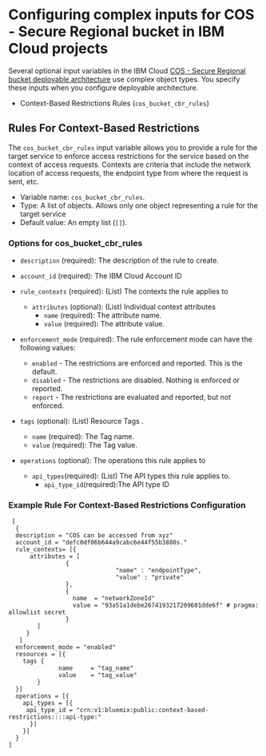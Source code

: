 # Configuring complex inputs for COS - Secure Regional bucket in IBM Cloud projects

Several optional input variables in the IBM Cloud [COS - Secure Regional bucket deployable architecture](https://cloud.ibm.com/catalog#deployable_architecture) use complex object types. You specify these inputs when you configure deployable architecture.

* Context-Based Restrictions Rules (`cos_bucket_cbr_rules`)


## Rules For Context-Based Restrictions <a name="cos_bucket_cbr_rules"></a>

The `cos_bucket_cbr_rules` input variable allows you to provide a rule for the target service to enforce access restrictions for the service based on the context of access requests. Contexts are criteria that include the network location of access requests, the endpoint type from where the request is sent, etc.

- Variable name: `cos_bucket_cbr_rules`.
- Type: A list of objects. Allows only one object representing a rule for the target service
- Default value: An empty list (`[]`).

### Options for cos_bucket_cbr_rules

  - `description` (required): The description of the rule to create.
  - `account_id` (required): The IBM Cloud Account ID
  - `rule_contexts` (required): (List) The contexts the rule applies to
      - `attributes` (optional): (List) Individual context attributes
        - `name` (required): The attribute name.
        - `value` (required): The attribute value.

  - `enforcement_mode` (required): The rule enforcement mode can have the following values:
      - `enabled` - The restrictions are enforced and reported. This is the default.
      - `disabled` - The restrictions are disabled. Nothing is enforced or reported.
      - `report` - The restrictions are evaluated and reported, but not enforced.
  - `tags` (optional): (List) Resource Tags .
       - `name` (required): The Tag name.
       - `value` (required): The Tag value.
  - `operations` (optional): The operations this rule applies to
    - `api_types`(required): (List) The API types this rule applies to.
        - `api_type_id`(required):The API type ID

### Example Rule For Context-Based Restrictions Configuration

```hcl
 [
  {
  description = "COS can be accessed from xyz"
  account_id = "defc0df06b644a9cabc6e44f55b3880s."
  rule_contexts= [{
      attributes = [
                {
                              "name" : "endpointType",
                              "value" : "private"
                },
                {
                  name  = "networkZoneId"
                  value = "93a51a1debe2674193217209601dde6f" # pragma: allowlist secret
                }
        ]
     }
   ]
  enforcement_mode = "enabled"
  resources = [{
    tags {
              name     = "tag_name"
              value    = "tag_value"
        }
  }]
  operations = [{
    api_types = [{
     api_type_id = "crn:v1:bluemix:public:context-based-restrictions::::api-type:"
      }]
    }]
  }
]
```
